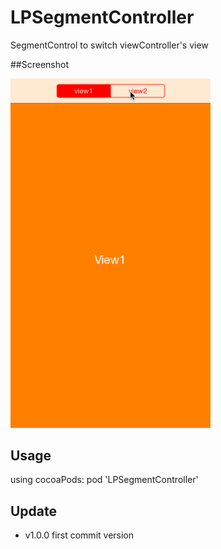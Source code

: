# LPSegmentController
SegmentControl to switch viewController's view

##Screenshot

<img src="Screenshot/screenshot.gif" width=320>

## Usage

using cocoaPods:  pod 'LPSegmentController'

## Update
- v1.0.0 first commit version
